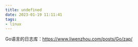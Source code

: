 ```yaml
---
title: undefined
date: 2023-01-19 11:11:41
tags:
- linux
---
```


Go语言的日志库：https://www.liwenzhou.com/posts/Go/zap/